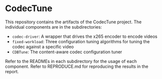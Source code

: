 # CodecTune

This repository contains the artifacts of the CodecTune project. The individual components are in the subdirectories:

- `codec-driver`: A wrapper that drives the x265 encoder to encode videos
- `fixed-workload`: Three configuration tuning algorithms for tuning the codec against a specific video
- `CDBTune`: The content-aware codec configuration tuner

Refer to the READMEs in each subdirectory for the usage of each component. Refer to REPRODUCE.md for reproducing the results in the report.

